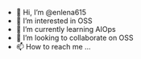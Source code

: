 - 👋 Hi, I’m @enlena615
- 👀 I’m interested in OSS
- 🌱 I’m currently learning AIOps
- 💞️ I’m looking to collaborate on OSS
- 📫 How to reach me ...


